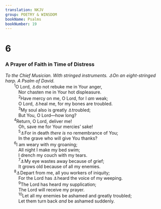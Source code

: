 ```yaml
---
translation: NKJV
group: POETRY & WINSDOM
bookName: Psalms 
bookNumber: 19
---
```


<div class="title"><h1>6</h1><h3>A Prayer of Faith in Time of Distress</h3><i>To the Chief Musician. With stringed instruments. <a data-toggle="tooltip" data-placement="bottom" title="Ps. 12:title">⚓</a>On an eight-stringed harp. A Psalm of David.</i></div>
<span class="verse thi_6_1">  <sup>1</sup>O Lord, <a data-toggle="tooltip" data-placement="bottom" title="Ps. 38:1; 118:18; (Jer. 10:24)">⚓</a>do not rebuke me in Your anger,<br/>   Nor chasten me in Your hot displeasure.<br/></span>
<span class="verse thi_6_2">   <sup>2</sup>Have mercy on me, O Lord, for I <i>am</i> weak;<br/>   O Lord, <a data-toggle="tooltip" data-placement="bottom" title="Ps. 41:4; 147:3; (Hos. 6:1)">⚓</a>heal me, for my bones are troubled.<br/></span>
<span class="verse thi_6_3">   <sup>3</sup>My soul also is greatly <a data-toggle="tooltip" data-placement="bottom" title="Ps. 88:3; John 12:27">⚓</a>troubled;<br/>   But You, O Lord—how long?<br/></span>
<span class="verse thi_6_4">  <sup>4</sup>Return, O Lord, deliver me!<br/>   Oh, save me for Your mercies’ sake!<br/></span>
<span class="verse thi_6_5">   <sup>5</sup><a data-toggle="tooltip" data-placement="bottom" title="Ps. 30:9; 88:10–12; 115:17; (Eccl. 9:10); Is. 38:18">⚓</a>For in death <i>there</i> <i>is</i> no remembrance of You;<br/>   In the grave who will give You thanks?<br/></span>
<span class="verse thi_6_6">  <sup>6</sup>I am weary with my groaning;<br/>   All night I make my bed swim;<br/>   I drench my couch with my tears.<br/></span>
<span class="verse thi_6_7">   <sup>7</sup><a data-toggle="tooltip" data-placement="bottom" title="Job 17:7; Ps. 31:9">⚓</a>My eye wastes away because of grief;<br/>   It grows old because of all my enemies.<br/></span>
<span class="verse thi_6_8">  <sup>8</sup><a data-toggle="tooltip" data-placement="bottom" title="(Matt. 25:41)">⚓</a>Depart from me, all you workers of iniquity;<br/>   For the Lord has <a data-toggle="tooltip" data-placement="bottom" title="Ps. 3:4; 28:6">⚓</a>heard the voice of my weeping.<br/></span>
<span class="verse thi_6_9">   <sup>9</sup>The Lord has heard my supplication;<br/>   The Lord will receive my prayer.<br/></span>
<span class="verse thi_6_10">   <sup>10</sup>Let all my enemies be ashamed and greatly troubled;<br/>   Let them turn back <i>and</i> be ashamed suddenly.<br/></span>
